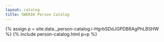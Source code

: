 ```yaml
---
layout: catalog
title: SWERIK Person Catalog
---
```

{% assign p = site.data._person-catalog.i-HgrbSDdJGPDB6AgPhLBSHW %}
{% include person-catalog.html p=p %}

